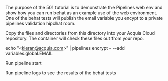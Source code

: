 The purpose of the 501 tutorial is to demonstrate the Pipelines web env and show how you can run behat as an example use of the web environment. One of the behat tests will publish the email variable you encypt to a private pipelines validation hipchat room.

Copy the files and directories from this directory into your Acquia Cloud repository. The container will check these files out from your repo.

echo "<<kieran@acquia.com>>" | pipelines encrypt - --add variables.global.EMAIL

Run pipeline start

Run pipeline logs to see the results of the behat tests
